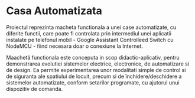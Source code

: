 # Casa Automatizata

Proiectul reprezinta macheta functionala a unei case automatizate, cu diferite functii, care poate fi controlata prin intermediul unei aplicatii instalate pe telefonul mobil - Google Assistant Controlleed Switch cu NodeMCU - fiind necesara doar o conexiune la Internet.

Maachetă functionala este conceputa in scop didactic-aplicativ, pentru demonstrarea evolutiei sistemelor electrice, electronice, de automatizare si de design. Ea permite experimentarea unor modalitati simple de control si de siguranta ale spatiului de locuit, precum si de închidere/deschidere a sistemelor automatizate, conform setarilor programate, cu ajutorul unui dispozitiv de comanda.
